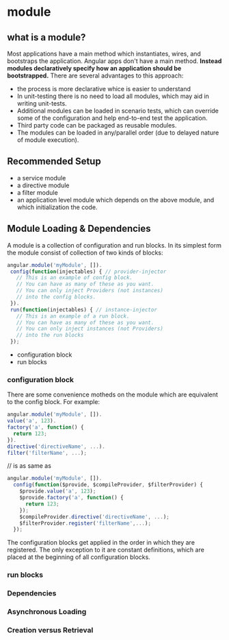 module
======

## what is a module?
Most applications have a main method which instantiates, wires, and bootstraps the application. Angular apps don't have a main method. **Instead modules declaratively specify how an application should be bootstrapped.** There are several advantages to this approach:
* the process is more declarative whice is easier to understand
* In unit-testing there is no need to load all modules, which may aid in writing unit-tests.
* Additional modules can be loaded in scenario tests, which can override some of the configuration and help end-to-end test the application.
* Third party code can be packaged as reusable modules.
* The modules can be loaded in any/parallel order (due to delayed nature of module execution).

## Recommended Setup
* a service module
* a directive module
* a filter module
* an application level module which depends on the above module, and which initialization the code.

## Module Loading & Dependencies
 A module is a collection of configuration and run blocks. In its simplest form the module consist of collection of two kinds of blocks:
 ```js
 angular.module('myModule', []).
  config(function(injectables) { // provider-injector
    // This is an example of config block.
    // You can have as many of these as you want.
    // You can only inject Providers (not instances)
    // into the config blocks.
  }).
  run(function(injectables) { // instance-injector
    // This is an example of a run block.
    // You can have as many of these as you want.
    // You can only inject instances (not Providers)
    // into the run blocks
  });
 ```
 * configuration block
 * run blocks

### configuration block
There are some convenience motheds on the module which are equivalent to the config block. For example:

```js
angular.module('myModule', []).
value('a', 123).
factory('a', function() {
  return 123;
}).
directive('directiveName', ...).
filter('filterName', ...);
```
// is as same as

```js
angular.module('myModule', []).
  config(function($provide, $compileProvider, $filterProvider) {
    $provide.value('a', 123);
    $provide.factory('a', function() {
      return 123;
    });
    $compileProvider.directive('directiveName', ...);
    $filterProvider.register('filterName',...);
  });
```

The configuration blocks get applied in the order in which they are registered. The only exception to it are constant definitions, which are placed at the beginning of all configuration blocks.


### run blocks


### Dependencies

### Asynchronous Loading

### Creation versus Retrieval